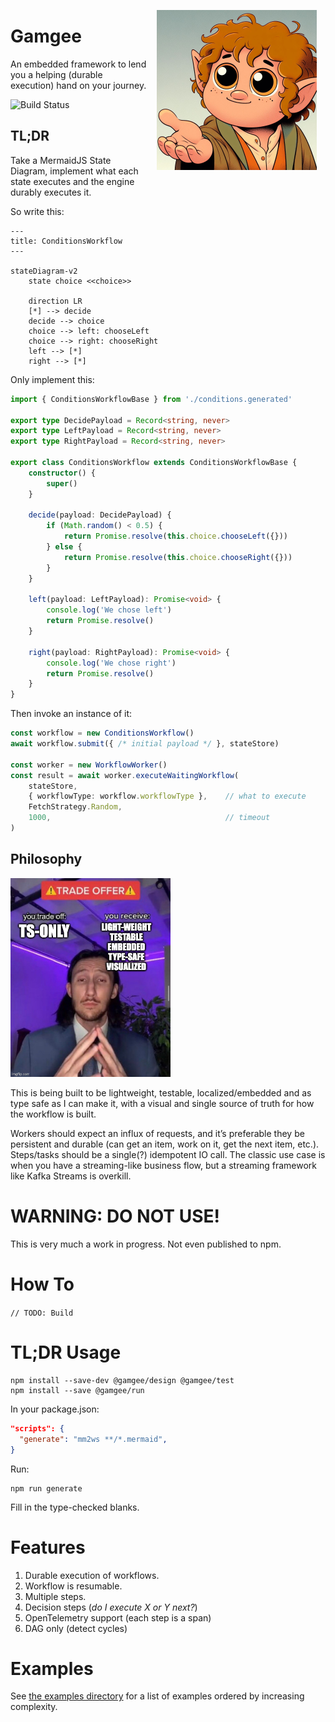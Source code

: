 <div style="float: right; margin: 1em">
<img alt="Image generated by Copilot; Prompt: A hobbit looking up at you, offering his hand to help you, in a simple cartoon in the 1990's Cartoon Network style" src="./resources/samwise-gamgee.jpg" width="256" height="auto" />
</div>

# Gamgee

An embedded framework to lend you a helping (durable execution) hand on your journey.

![Build Status](https://github.com/omervk/gamgee/actions/workflows/build.yml/badge.svg)

## TL;DR

Take a MermaidJS State Diagram, implement what each state executes and the engine durably executes it.

So write this:
```mermaid
---
title: ConditionsWorkflow
---

stateDiagram-v2
    state choice <<choice>>

    direction LR
    [*] --> decide
    decide --> choice
    choice --> left: chooseLeft
    choice --> right: chooseRight
    left --> [*]
    right --> [*]
```

Only implement this:
```typescript
import { ConditionsWorkflowBase } from './conditions.generated'

export type DecidePayload = Record<string, never>
export type LeftPayload = Record<string, never>
export type RightPayload = Record<string, never>

export class ConditionsWorkflow extends ConditionsWorkflowBase {
    constructor() {
        super()
    }

    decide(payload: DecidePayload) {
        if (Math.random() < 0.5) {
            return Promise.resolve(this.choice.chooseLeft({}))
        } else {
            return Promise.resolve(this.choice.chooseRight({}))
        }
    }

    left(payload: LeftPayload): Promise<void> {
        console.log('We chose left')
        return Promise.resolve()
    }

    right(payload: RightPayload): Promise<void> {
        console.log('We chose right')
        return Promise.resolve()
    }
}
```

Then invoke an instance of it:
```typescript
const workflow = new ConditionsWorkflow()
await workflow.submit({ /* initial payload */ }, stateStore)

const worker = new WorkflowWorker()
const result = await worker.executeWaitingWorkflow(
    stateStore,
    { workflowType: workflow.workflowType },    // what to execute
    FetchStrategy.Random,
    1000,                                       // timeout
)
```

## Philosophy

<img src="./resources/tradeoffs.jpg" width="256" height="auto" />

This is being built to be lightweight, testable, localized/embedded and as type safe as I can make it, with a visual and single source of truth for how the workflow is built.

Workers should expect an influx of requests, and it’s preferable they be persistent and durable (can get an item, work on it, get the next item, etc.). Steps/tasks should be a single(?) idempotent IO call. The classic use case is when you have a streaming-like business flow, but a streaming framework like Kafka Streams is overkill.

# WARNING: DO NOT USE!

This is very much a work in progress. Not even published to npm.

# How To

`// TODO: Build`

# TL;DR Usage

```shell
npm install --save-dev @gamgee/design @gamgee/test
npm install --save @gamgee/run
```

In your package.json:

```json
"scripts": {
  "generate": "mm2ws **/*.mermaid",
}
```

Run:

```shell
npm run generate
```

Fill in the type-checked blanks.

# Features

1. Durable execution of workflows.
2. Workflow is resumable.
3. Multiple steps.
4. Decision steps (_do I execute X or Y next?_)
5. OpenTelemetry support (each step is a span)
6. DAG only (detect cycles)

# Examples

See [the examples directory](./packages/run/docs/examples) for a list of examples ordered by increasing complexity.
